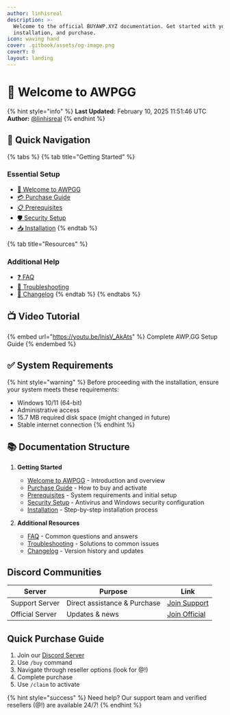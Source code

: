 ```yaml
---
author: linhisreal
description: >-
  Welcome to the official BUYAWP.XYZ documentation. Get started with your setup,
  installation, and purchase.
icon: waving hand
cover: .gitbook/assets/og-image.png
coverY: 0
layout: landing
---
```


# 👋 Welcome to AWPGG

{% hint style="info" %}
**Last Updated:** February 10, 2025 11:51:46 UTC\
**Author:** [@linhisreal](https://github.com/linhisreal)
{% endhint %}

## 🎯 Quick Navigation

{% tabs %}
{% tab title="Getting Started" %}

### Essential Setup

* [👋 Welcome to AWPGG](README.md)
* [💳 Purchase Guide](docs/purchase/purchase-guide.md)
* [📋 Prerequisites](docs/getting-started/prerequisites.md)
* [🛡️ Security Setup](docs/getting-started/security-setup.md)
* [📥 Installation](docs/getting-started/installation.md)
{% endtab %}

{% tab title="Resources" %}

### Additional Help

* [❓ FAQ](docs/additional-resources/faq.md)
* [🔧 Troubleshooting](docs/additional-resources/troubleshooting.md)
* [📝 Changelog](docs/additional-resources/changelog.md)
{% endtab %}
{% endtabs %}

## 📺 Video Tutorial

{% embed url="https://youtu.be/lnisV_AkAts" %}
Complete AWP.GG Setup Guide
{% endembed %}

## ✅ System Requirements

{% hint style="warning" %}
Before proceeding with the installation, ensure your system meets these requirements:

* Windows 10/11 (64-bit)
* Administrative access
* 15.7 MB required disk space (might changed in future)
* Stable internet connection
{% endhint %}

## 📚 Documentation Structure

1. **Getting Started**
   * [Welcome to AWPGG](README.md) - Introduction and overview
   * [Purchase Guide](docs/purchase/purchase-guide.md) - How to buy and activate
   * [Prerequisites](docs/getting-started/prerequisites.md) - System requirements and initial setup
   * [Security Setup](docs/getting-started/security-setup.md) - Antivirus and Windows security configuration
   * [Installation](docs/getting-started/installation.md) - Step-by-step installation process

2. **Additional Resources**
   * [FAQ](docs/additional-resources/faq.md) - Common questions and answers
   * [Troubleshooting](docs/additional-resources/troubleshooting.md) - Solutions to common issues
   * [Changelog](docs/additional-resources/changelog.md) - Version history and updates

## Discord Communities

| Server          | Purpose                      | Link                                      |
| --------------- | ---------------------------- | ----------------------------------------- |
| Support Server  | Direct assistance & Purchase | [Join Support](https://discord.gg/buyawp) |
| Official Server | Updates & news               | [Join Official](https://discord.gg/awpgg) |

## Quick Purchase Guide

1. Join our [Discord Server](https://discord.gg/buyawp)
2. Use `/buy` command
3. Navigate through reseller options (look for @!)
4. Complete purchase
5. Use `/claim` to activate

{% hint style="success" %}
Need help? Our support team and verified resellers (@!) are available 24/7!
{% endhint %}

